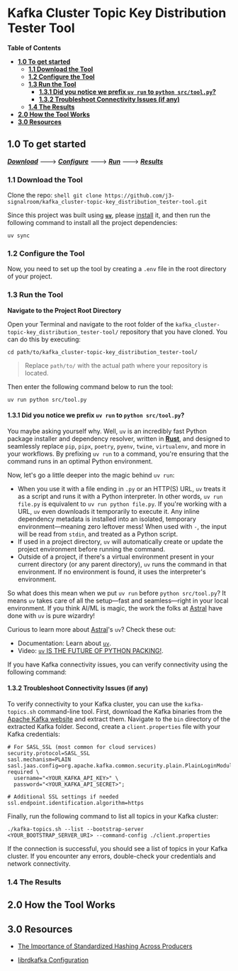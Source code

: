 # Kafka Cluster Topic Key Distribution Tester Tool

**Table of Contents**

<!-- toc -->
- [**1.0 To get started**](#10-to-get-started)
   + [**1.1 Download the Tool**](#11-download-the-tool)
   + [**1.2 Configure the Tool**](#12-configure-the-tool)
   + [**1.3 Run the Tool**](#13-run-the-tool)
      - [**1.3.1 Did you notice we prefix `uv run` to `python src/tool.py`?**](#131-did-you-notice-we-prefix-uv-run-to-python-srctoolpy)
      - [**1.3.2 Troubleshoot Connectivity Issues (if any)**](#132-troubleshoot-connectivity-issues-if-any)
   + [**1.4 The Results**](#14-the-results)
- [**2.0 How the Tool Works**](#20-how-the-tool-works)
- [**3.0 Resources**](#30-resources)
<!-- tocstop -->

## **1.0 To get started**

[**_Download_**](#11-download-the-tool) ---> [**_Configure_**](#12-configure-the-tool) ---> [**_Run_**](#13-run-the-tool) ---> [**_Results_**](#14-the-results)

### 1.1 Download the Tool
Clone the repo:
    ```shell
    git clone https://github.com/j3-signalroom/kafka_cluster-topic-key_distribution_tester-tool.git
    ```

Since this project was built using [**`uv`**](https://docs.astral.sh/uv/), please [install](https://docs.astral.sh/uv/getting-started/installation/) it, and then run the following command to install all the project dependencies:
   ```shell
   uv sync
   ```

### **1.2 Configure the Tool**

Now, you need to set up the tool by creating a `.env` file in the root directory of your project.

### **1.3 Run the Tool**

**Navigate to the Project Root Directory**

Open your Terminal and navigate to the root folder of the `kafka_cluster-topic-key_distribution_tester-tool/` repository that you have cloned. You can do this by executing:

```shell
cd path/to/kafka_cluster-topic-key_distribution_tester-tool/
```

> Replace `path/to/` with the actual path where your repository is located.

Then enter the following command below to run the tool:
```shell
uv run python src/tool.py
```

#### **1.3.1 Did you notice we prefix `uv run` to `python src/tool.py`?**
You maybe asking yourself why.  Well, `uv` is an incredibly fast Python package installer and dependency resolver, written in [**Rust**](https://github.blog/developer-skills/programming-languages-and-frameworks/why-rust-is-the-most-admired-language-among-developers/), and designed to seamlessly replace `pip`, `pipx`, `poetry`, `pyenv`, `twine`, `virtualenv`, and more in your workflows. By prefixing `uv run` to a command, you're ensuring that the command runs in an optimal Python environment.

Now, let's go a little deeper into the magic behind `uv run`:
- When you use it with a file ending in `.py` or an HTTP(S) URL, `uv` treats it as a script and runs it with a Python interpreter. In other words, `uv run file.py` is equivalent to `uv run python file.py`. If you're working with a URL, `uv` even downloads it temporarily to execute it. Any inline dependency metadata is installed into an isolated, temporary environment—meaning zero leftover mess! When used with `-`, the input will be read from `stdin`, and treated as a Python script.
- If used in a project directory, `uv` will automatically create or update the project environment before running the command.
- Outside of a project, if there's a virtual environment present in your current directory (or any parent directory), `uv` runs the command in that environment. If no environment is found, it uses the interpreter's environment.

So what does this mean when we put `uv run` before `python src/tool.py`? It means `uv` takes care of all the setup—fast and seamless—right in your local environment. If you think AI/ML is magic, the work the folks at [Astral](https://astral.sh/) have done with `uv` is pure wizardry!

Curious to learn more about [Astral](https://astral.sh/)'s `uv`? Check these out:
- Documentation: Learn about [`uv`](https://docs.astral.sh/uv/).
- Video: [`uv` IS THE FUTURE OF PYTHON PACKING!](https://www.youtube.com/watch?v=8UuW8o4bHbw).

If you have Kafka connectivity issues, you can verify connectivity using the following command:

#### **1.3.2 Troubleshoot Connectivity Issues (if any)**

To verify connectivity to your Kafka cluster, you can use the `kafka-topics.sh` command-line tool.  First, download the Kafka binaries from the [Apache Kafka website](https://kafka.apache.org/downloads) and extract them. Navigate to the `bin` directory of the extracted Kafka folder. Second, create a `client.properties` file with your Kafka credentials:

```shell
# For SASL_SSL (most common for cloud services)
security.protocol=SASL_SSL
sasl.mechanism=PLAIN
sasl.jaas.config=org.apache.kafka.common.security.plain.PlainLoginModule required \
  username="<YOUR_KAFKA_API_KEY>" \
  password="<YOUR_KAFKA_API_SECRET>";

# Additional SSL settings if needed
ssl.endpoint.identification.algorithm=https
```

Finally, run the following command to list all topics in your Kafka cluster:
```shell
./kafka-topics.sh --list --bootstrap-server <YOUR_BOOTSTRAP_SERVER_URI> --command-config ./client.properties
```

If the connection is successful, you should see a list of topics in your Kafka cluster. If you encounter any errors, double-check your credentials and network connectivity.

### **1.4 The Results**

## **2.0 How the Tool Works**

## **3.0 Resources**

- [The Importance of Standardized Hashing Across Producers](https://www.confluent.io/blog/standardized-hashing-across-java-and-non-java-producers/#:~:text=Description%20*%20%E2%8E%BC%20random:%20random%20distribution.%20*,of%20key%20(NULL%20keys%20are%20randomly%20partitioned))

- [librdkafka Configuration](https://docs.confluent.io/platform/current/clients/librdkafka/html/md_CONFIGURATION.html)